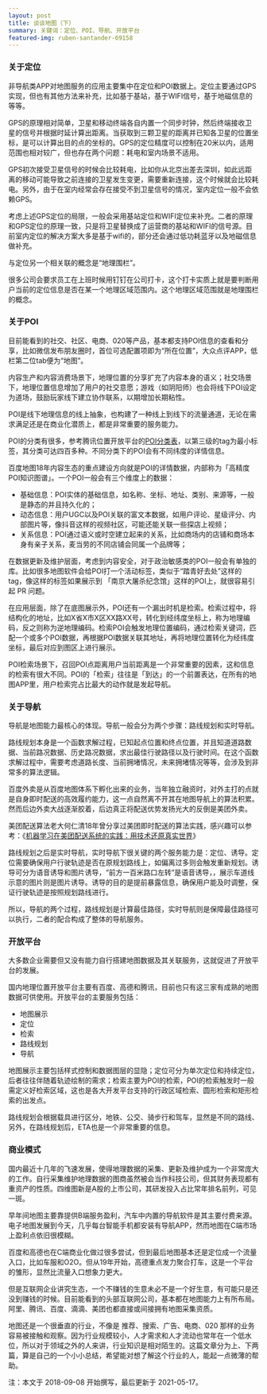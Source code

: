 ```yaml
---
layout: post
title: 谈谈地图（下）
summary: 关键词：定位、POI、导航、开放平台
featured-img: ruben-santander-69158
---
```

### 关于定位


非导航类APP对地图服务的应用主要集中在定位和POI数据上。定位主要通过GPS实现，但也有其他方法来补充，比如基于基站，基于WIFI信号，基于地磁信息的等等。

GPS的原理相对简单，卫星和移动终端各自内置一个同步时钟，然后终端接收卫星的信号并根据时延计算出距离。当获取到三颗卫星的距离并已知各卫星的位置坐标，是可以计算出目的点的坐标的。GPS的定位精度可以控制在20米以内，适用范围也相对较广，但也存在两个问题：耗电和室内场景不适用。

GPS初次接受卫星信号的时候会比较耗电，比如你从北京出差去深圳，如此远距离的移动可能导致之前连接的卫星发生变更，需要重新连接，这个时候就会比较耗电。另外，由于在室内经常会存在接受不到卫星信号的情况，室内定位一般不会依赖GPS。

考虑上述GPS定位的局限，一般会采用基站定位和WIFI定位来补充。二者的原理和GPS定位的原理一致，只是将卫星替换成了运营商的基站和WIFI的信号源。目前室内定位的解决方案大多是基于wifi的，部分还会通过低功耗蓝牙以及地磁信息做补充。

与定位另一个相关联的概念是“地理围栏”。

很多公司会要求员工在上班时候用钉钉在公司打卡，这个打卡实质上就是要判断用户当前的定位信息是否在某一个地理区域范围内。这个地理区域范围就是地理围栏的概念。


### 关于POI

目前能看到的社交、社区、电商、020等产品，基本都支持POI信息的查看和分享，比如微信发布朋友圈时，首位可选配置项即为“所在位置”，大众点评APP，低栏第二位tab便为“地图”。

内容生产和内容消费场景下，地理位置的分享扩充了内容本身的语义；社交场景下，地理位置信息增加了用户的社交意愿；游戏（如阴阳师）也会将线下POI设定为道场，鼓励玩家线下建立协作联系，以期增加长期粘性。

POI是线下地理信息的线上抽象，也构建了一种线上到线下的流量通道，无论在需求满足还是在商业化潜质上，都是非常重要的服务能力。

POI的分类有很多，参考腾讯位置开放平台的[POI分类表](https://lbs.qq.com/service/webService/webServiceGuide/webServiceAppendix)，以第三级的tag为最小标签，其分类可达四百多种。不同分类下的POI会有不同纬度的详情信息。

百度地图18年内容生态的重点建设方向就是POI的详情数据，内部称为「高精度POI知识图谱」。一个POI一般会有三个维度上的数据：
* 基础信息：POI实体的基础信息，如名称、坐标、地址、类别、来源等，一般是静态的并且持久化的；
* 动态信息：用户UGC以及POI关联的富文本数据，如用户评论、星级评分、内部图片等，像抖音这样的视频社区，可能还能关联一些探店上视频；
* 关系信息：POI通过语义或时空建立起来的关系，比如商场内的店铺和商场本身有亲子关系，麦当劳的不同店铺会同属一个品牌等；

在数据更新及维护层面，考虑到内容安全，对于政治敏感类的POI一般会有单独的库。比如很多地图软件会给POI打一个活动标签，类似于“踏青好去处”这样的tag，像这样的标签如果展示到 「南京大屠杀纪念馆」这样的POI上，就很容易引起 PR 问题。


在应用层面，除了在底图展示外，POI还有一个漏出时机是检索。检索过程中，将结构化的地址，比如X省X市X区XX路XX号，转化到经纬度坐标上，称为地理编码，反之则称为逆地理编码。检索POI会触发地理位置编码，通过检索关键词，匹配一个或多个POI数据，再根据POI数据关联其地址，再将地理位置转化为经纬度坐标，最后对应到图区上进行展示。

POI检索场景下，召回POI点距离用户当前距离是一个非常重要的因素，这和信息的检索有很大不同。POI的「检索」往往是「到达」的一个前置表达，在所有的地图APP里，用户检索完占比最大的动作就是发起导航。


### 关于导航

导航是地图能力最核心的体现。导航一般会分为两个步骤：路线规划和实时导航。

路线规划本身是一个函数求解过程，已知起点位置和终点位置，并且知道道路数据、当前路况数据、历史路况数据，求出最佳行驶路径以及行驶时间。在这个函数求解过程中，需要考虑道路长度、当前拥堵情况，未来拥堵情况等等，会涉及到非常多的算法逻辑。

百度外卖是从百度地图体系下孵化出来的业务，当年独立融资时，对外主打的点就是自身即时配送的高效履约能力，这一点自然离不开其在地图导航上的算法积累。然而后边外卖大战逐渐胶着，后边真正将配送优势发扬光大的反倒是美团外卖。

美团配送算法老大何仁清18年曾分享过美团即时配送的算法实践，感兴趣可以参考：《[机器学习在美团配送系统的实践：用技术还原真实世界](https://tech.meituan.com/2018/12/13/machine-learning-in-distribution-practice.html)》

路线规划之后是实时导航，实时导航下很关键的两个服务能力是：定位、诱导。定位需要确保用户行驶轨迹是否在原规划路线上，如偏离过多则会触发重新规划。诱导可分为语音诱导和图片诱导，“前方一百米路口左转”是语音诱导，，展示车道线示意的图片则是图片诱导。诱导的目的是提前暴露信息，确保用户能及时调整，保证行驶轨迹是按照规划路线进行。

所以，导航的两个过程，路线规划是计算最佳路径，实时导航则是保障最佳路径可以执行，二者的配合构成了整体的导航服务。


### 开放平台

大多数企业需要但又没有能力自行搭建地图数据及其关联服务，这就促进了开放平台的发展。

国内地理位置开放平台主要有百度、高德和腾讯，目前也只有这三家有成熟的地图数据可供使用。开放平台的主要服务包括：

* 地图展示
* 定位
* 检索
* 路线规划
* 导航

地图展示主要包括样式控制和数据图层的显隐；定位可分为单次定位和持续定位，后者往往伴随着轨迹绘制的需求；检索主要为POI的检索，POI的检索触发时一般需定义好检索区域，这也是各大开发平台支持的行政区域检索、圆形检索和矩形检索的出发点。

路线规划会根据载具进行区分，地铁、公交、骑步行和驾车，显然是不同的路线、另外，在路线规划后，ETA也是一个非常重要的信息。

### 商业模式

国内最近十几年的飞速发展，使得地理数据的采集、更新及维护成为一个非常庞大的工作。自行采集维护地理数据的图商虽然被会当作科技公司，但其财务表现都有重资产的性质。四维图新是A股的上市公司，其研发投入占比常年排名前列，可见一斑。

早年间地图主要靠提供B端服务盈利，汽车中内置的导航软件是其主要付费来源。电子地图发展到今天，几乎每台智能手机都安装有导航APP，然而地图在C端市场上盈利点依旧很模糊。

百度和高德也在C端商业化做过很多尝试，但到最后地图基本还是定位成一个流量入口，比如车服和O2O。但从19年开始，高德重点发力聚合打车，这是一个平台的雏形，显然比流量入口想象力更大。

但是互联网企业讲究生态，一个不赚钱的生意未必不是一个好生意，有可能只是还没到赚钱的时候。目前能看到的头部互联网公司，基本都在地图能力上有所布局。阿里、腾讯、百度、滴滴、美团也都直接或间接拥有地图采集资质。

地图还是一个很垂直的行业，不像是 推荐、搜索、广告、电商、020 那样的业务容易被接触和观察。因为行业规模较小，人才需求和人才流动也常年在一个低水位，所以对于领域之外的人来讲，行业知识是相对陌生的。这篇文章分为上、下两篇，算是自己的一个小小总结，希望能对想了解这个行业的人，能起一点微薄的帮助。



注：本文于 2018-09-08 开始撰写，最后更新于 2021-05-17。

